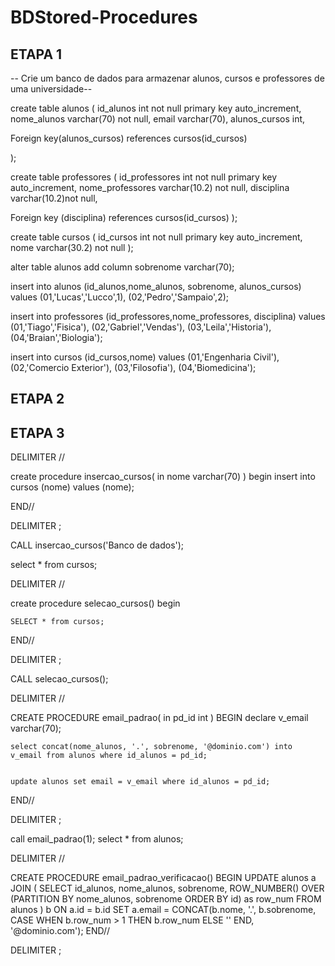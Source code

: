 # BDStored-Procedures

## ETAPA 1

-- Crie um banco de dados para armazenar alunos, cursos e professores de uma universidade--

create table alunos (
id_alunos int not null primary key auto_increment,
nome_alunos varchar(70) not null,
email varchar(70),
alunos_cursos int,

Foreign key(alunos_cursos) references cursos(id_cursos)

);

create table professores (
id_professores int not null primary key auto_increment,
nome_professores varchar(10.2)	not null,
disciplina varchar(10.2)not null,

Foreign key (disciplina) references cursos(id_cursos)
);

create table cursos (
id_cursos int not null primary key auto_increment,
nome varchar(30.2) not null
);

alter table alunos add column sobrenome varchar(70);

insert into alunos (id_alunos,nome_alunos, sobrenome, alunos_cursos) values 
	(01,'Lucas','Lucco',1),
	(02,'Pedro','Sampaio',2);
    

insert into professores (id_professores,nome_professores, disciplina) values 
	(01,'Tiago','Fisica'),
	(02,'Gabriel','Vendas'),
	(03,'Leila','Historia'),
	(04,'Braian','Biologia');


insert into cursos (id_cursos,nome) values 
	(01,'Engenharia Civil'),
	(02,'Comercio Exterior'),
	(03,'Filosofia'),
	(04,'Biomedicina');
 
## ETAPA 2



## ETAPA 3
DELIMITER //

create procedure insercao_cursos(
in nome varchar(70)
)
begin
	insert into cursos (nome) values (nome);
	
END//

DELIMITER ;

CALL insercao_cursos('Banco de dados');

select * from cursos;

DELIMITER //

create procedure selecao_cursos()
begin
	
    SELECT * from cursos;
	
END//

DELIMITER ;

CALL selecao_cursos();

DELIMITER //

CREATE PROCEDURE email_padrao(
    in pd_id int
)
BEGIN
    declare v_email varchar(70);

    
    select concat(nome_alunos, '.', sobrenome, '@dominio.com') into v_email from alunos where id_alunos = pd_id;
   
    
    update alunos set email = v_email where id_alunos = pd_id;
END//

DELIMITER ;

call email_padrao(1);
select * from alunos;

DELIMITER //

CREATE PROCEDURE email_padrao_verificacao()
BEGIN
    UPDATE alunos a
    JOIN (
        SELECT id_alunos, nome_alunos, sobrenome, 
               ROW_NUMBER() OVER (PARTITION BY nome_alunos, sobrenome ORDER BY id) as row_num
        FROM alunos
    ) b ON a.id = b.id
    SET a.email = CONCAT(b.nome, '.', b.sobrenome, 
                         CASE WHEN b.row_num > 1 THEN b.row_num ELSE '' END, 
                         '@dominio.com');
END//

DELIMITER ;

